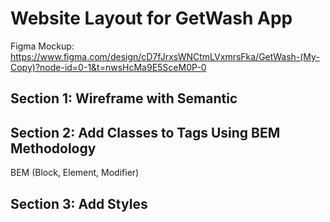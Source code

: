 # Website Layout for GetWash App

Figma Mockup: <https://www.figma.com/design/cD7fJrxsWNCtmLVxmrsFka/GetWash-(My-Copy)?node-id=0-1&t=nwsHcMa9E5SceM0P-0>

## Section 1: Wireframe with Semantic

## Section 2: Add Classes to Tags Using BEM Methodology

BEM (Block, Element, Modifier)

## Section 3: Add Styles
